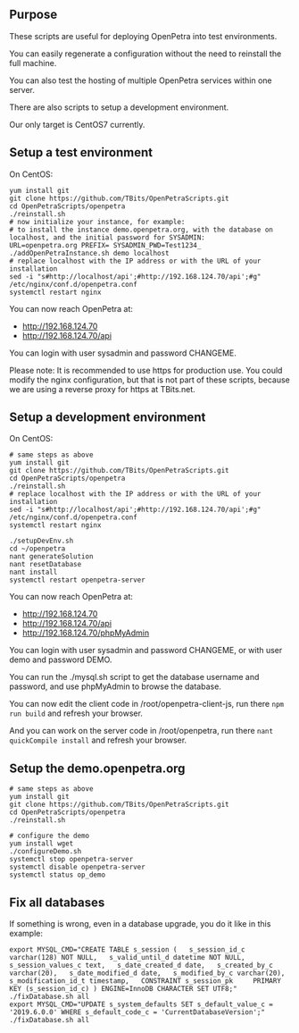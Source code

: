 Purpose
-------

These scripts are useful for deploying OpenPetra into test environments.

You can easily regenerate a configuration without the need to reinstall the full machine.

You can also test the hosting of multiple OpenPetra services within one server.

There are also scripts to setup a development environment.

Our only target is CentOS7 currently.

Setup a test environment
------------------------

On CentOS:

    yum install git
    git clone https://github.com/TBits/OpenPetraScripts.git
    cd OpenPetraScripts/openpetra
    ./reinstall.sh
    # now initialize your instance, for example:
    # to install the instance demo.openpetra.org, with the database on localhost, and the initial password for SYSADMIN:
    URL=openpetra.org PREFIX= SYSADMIN_PWD=Test1234_ ./addOpenPetraInstance.sh demo localhost
    # replace localhost with the IP address or with the URL of your installation
    sed -i "s#http://localhost/api';#http://192.168.124.70/api';#g" /etc/nginx/conf.d/openpetra.conf
    systemctl restart nginx

You can now reach OpenPetra at:

* http://192.168.124.70
* http://192.168.124.70/api

You can login with user sysadmin and password CHANGEME.

Please note: It is recommended to use https for production use. You could modify the nginx configuration, but that is not part of these scripts, because we are using a reverse proxy for https at TBits.net.

Setup a development environment
-------------------------------

On CentOS:
 
    # same steps as above
    yum install git
    git clone https://github.com/TBits/OpenPetraScripts.git
    cd OpenPetraScripts/openpetra
    ./reinstall.sh
    # replace localhost with the IP address or with the URL of your installation
    sed -i "s#http://localhost/api';#http://192.168.124.70/api';#g" /etc/nginx/conf.d/openpetra.conf
    systemctl restart nginx

    ./setupDevEnv.sh
    cd ~/openpetra
    nant generateSolution
    nant resetDatabase
    nant install
    systemctl restart openpetra-server

You can now reach OpenPetra at:

* http://192.168.124.70
* http://192.168.124.70/api
* http://192.168.124.70/phpMyAdmin

You can login with user sysadmin and password CHANGEME, or with user demo and password DEMO.

You can run the ./mysql.sh script to get the database username and password, and use phpMyAdmin to browse the database.

You can now edit the client code in /root/openpetra-client-js, run there `npm run build` and refresh your browser.

And you can work on the server code in /root/openpetra, run there `nant quickCompile install` and refresh your browser.

Setup the demo.openpetra.org
----------------------------

    # same steps as above
    yum install git
    git clone https://github.com/TBits/OpenPetraScripts.git
    cd OpenPetraScripts/openpetra
    ./reinstall.sh

    # configure the demo
    yum install wget
    ./configureDemo.sh
    systemctl stop openpetra-server
    systemctl disable openpetra-server
    systemctl status op_demo

Fix all databases
-----------------

If something is wrong, even in a database upgrade, you do it like in this example:

    export MYSQL_CMD="CREATE TABLE s_session (   s_session_id_c varchar(128) NOT NULL,   s_valid_until_d datetime NOT NULL,   s_session_values_c text,   s_date_created_d date,   s_created_by_c varchar(20),   s_date_modified_d date,   s_modified_by_c varchar(20),   s_modification_id_t timestamp,   CONSTRAINT s_session_pk     PRIMARY KEY (s_session_id_c) ) ENGINE=InnoDB CHARACTER SET UTF8;"
    ./fixDatabase.sh all
    export MYSQL_CMD="UPDATE s_system_defaults SET s_default_value_c = '2019.6.0.0' WHERE s_default_code_c = 'CurrentDatabaseVersion';"
    ./fixDatabase.sh all
